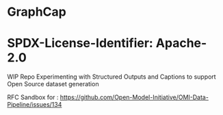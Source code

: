 # GraphCap
# SPDX-License-Identifier: Apache-2.0

WIP Repo Experimenting with Structured Outputs and Captions to support Open Source dataset generation


RFC Sandbox for : https://github.com/Open-Model-Initiative/OMI-Data-Pipeline/issues/134